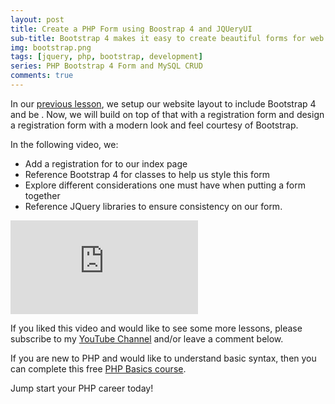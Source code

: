```yaml
---
layout: post
title: Create a PHP Form using Boostrap 4 and JQUeryUI 
sub-title: Bootstrap 4 makes it easy to create beautiful forms for web pages. In this video, we will explore how this can be done in a PHP website. 
img: bootstrap.png
tags: [jquery, php, bootstrap, development]
series: PHP Bootstrap 4 Form and MySQL CRUD
comments: true
---
```


In our [previous lesson](https://trevoirwilliams.github.io/2019-10-18-php-layout/), we setup our website layout to include Bootstrap 4 and be . Now, we will build on top of that with a registration form and design a registration form with a modern look and feel courtesy of Bootstrap.

In the following video, we:
- Add a registration for to our index page 
- Reference Bootstrap 4 for classes to help us style this form 
- Explore different considerations one must have when putting a form together
- Reference JQuery libraries to ensure consistency on our form. 

<div class="well embed-container">
    <iframe  src="https://www.youtube.com/embed/l_aNalZLp04" frameborder="0" allow="accelerometer; autoplay; encrypted-media; gyroscope; picture-in-picture" allowfullscreen></iframe>
</div>

If you liked this video and would like to see some more lessons, please subscribe to my [YouTube Channel](http://bit.ly/2JlTIs4) and/or leave a comment below.


If you are new to PHP and would like to understand basic syntax, then you can complete this free [PHP Basics course](http://bit.ly/2nEh7NT). 

Jump start your PHP career today!